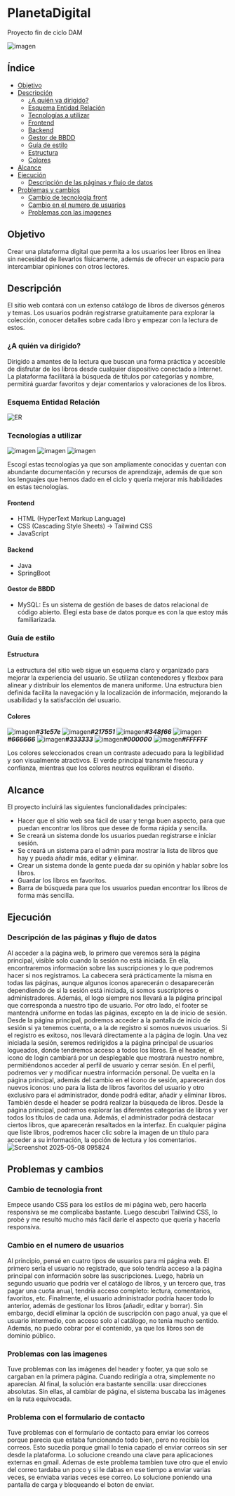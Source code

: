 # PlanetaDigital
Proyecto fin de ciclo DAM

![imagen](https://github.com/user-attachments/assets/72270f86-4cc9-4ed4-baeb-f2dee2577265)
## Índice
* [Objetivo](#Objetivo)
* [Descripción](#Descripción)
  * [¿A quién va dirigido?](#A-quién-va-dirigido)
  * [Esquema Entidad Relación](#Esquema-Entidad-Relación)
  * [Tecnologías a utilizar](#Tecnologías-a-utilizar)
  * [Frontend](#Frontend)
  * [Backend](#Backend)
  * [Gestor de BBDD](#Gestor-de-BBDD)
  * [Guía de estilo](#Guía-de-estilo)
  * [Estructura](#Estructura)
  * [Colores](#Colores)
* [Alcance](#Alcance)
* [Ejecución](#Ejecución)
  * [Descripción de las páginas y flujo de datos](#Descripción-de-las-páginas-y-flujo-de-datos)
* [Problemas y cambios](#Problemas-y-cambios)
  * [Cambio de tecnologia front](#Cambio-de-tecnologia-front)
  * [Cambio en el numero de usuarios](#Cambio-en-el-numero-de-usuarios)
  * [Problemas con las imagenes](#Problemas-con-las-imagenes)
## Objetivo
Crear una plataforma digital que permita a los usuarios leer libros en línea sin necesidad de llevarlos físicamente, además de ofrecer un espacio para intercambiar opiniones con otros lectores.
## Descripción
El sitio web contará con un extenso catálogo de libros de diversos géneros y temas. Los usuarios podrán registrarse gratuitamente para explorar la colección, conocer detalles sobre cada libro y empezar con la lectura de estos.
### ¿A quién va dirigido?
Dirigido a amantes de la lectura que buscan una forma práctica y accesible de disfrutar de los libros desde cualquier dispositivo conectado a Internet. La plataforma facilitará la búsqueda de títulos por categorías y nombre, permitirá guardar favoritos y dejar comentarios y valoraciones de los libros.
### Esquema Entidad Relación
![ER](https://github.com/user-attachments/assets/6c593c06-1f22-4014-8af3-102f5e073b2e)
### Tecnologías a utilizar
![imagen](https://github.com/user-attachments/assets/a2d5b7d7-ebdd-44b8-bdaf-54a21f97ca18) ![imagen](https://github.com/user-attachments/assets/d094ba54-5040-415f-b9b3-cd5bf35ab31d) ![imagen](https://github.com/user-attachments/assets/a5cba7c4-cd8e-4475-a7d3-8f63a1811c99)

Escogí estas tecnologías ya que son ampliamente conocidas y cuentan con abundante documentación y recursos de aprendizaje, además de que son los lenguajes que hemos dado en el ciclo y quería mejorar mis habilidades en estas tecnologías.
#### Frontend
* HTML (HyperText Markup Language)
* CSS (Cascading Style Sheets) -> Tailwind CSS
* JavaScript
#### Backend
* Java
* SpringBoot
#### Gestor de BBDD
* MySQL: Es un sistema de gestión de bases de datos relacional de código abierto. Elegí esta base de datos porque es con la que estoy más familiarizada.
### Guía de estilo
#### Estructura
La estructura del sitio web sigue un esquema claro y organizado para mejorar la experiencia del usuario. Se utilizan contenedores y flexbox para alinear y distribuir los elementos de manera uniforme. Una estructura bien definida facilita la navegación y la localización de información, mejorando la usabilidad y la satisfacción del usuario.
#### Colores
![imagen](https://github.com/user-attachments/assets/54c4856e-a48a-4f94-94de-7a8d1a4fcb5f)**_#31c57e_**
![imagen](https://github.com/user-attachments/assets/ceec7d14-5b46-4c37-bbfd-9fef335d5392)**_#217551_**
![imagen](https://github.com/user-attachments/assets/ff38015d-659c-4aa3-b595-94d520711e91)**_#348f66_**
![imagen](https://github.com/user-attachments/assets/eac96e27-2afc-4bf4-b227-56b182b7aca4)**_#666666_**
![imagen](https://github.com/user-attachments/assets/8f722570-439b-49b1-a5b5-c4595fdd698d)**_#333333_**
![imagen](https://github.com/user-attachments/assets/15f84492-f5b7-4e3d-af62-37c64eb7747e)**_#000000_**
![imagen](https://github.com/user-attachments/assets/4aa31b2f-e41a-43d8-99e3-5d3905ab4a88)**_#FFFFFF_**

Los colores seleccionados crean un contraste adecuado para la legibilidad y son visualmente atractivos. El verde principal transmite frescura y confianza, mientras que los colores neutros equilibran el diseño.
## Alcance
El proyecto incluirá las siguientes funcionalidades principales: 
* Hacer que el sitio web sea fácil de usar y tenga buen aspecto, para que puedan encontrar los libros que desee de forma rápida y sencilla.
* Se creará un sistema donde los usuarios puedan registrarse e iniciar sesión.
* Se creará un sistema para el admin para mostrar la lista de libros que hay y pueda añadir más, editar y eliminar.
* Crear un sistema donde la gente pueda dar su opinión y hablar sobre los libros.
* Guardar los libros en favoritos.
* Barra de búsqueda para que los usuarios puedan encontrar los libros de forma más sencilla.
## Ejecución
### Descripción de las páginas y flujo de datos
Al acceder a la página web, lo primero que veremos será la página principal, visible solo cuando la sesión no está iniciada. En ella, encontraremos información sobre las suscripciones y lo que podremos hacer si nos registramos.
La cabecera será prácticamente la misma en todas las páginas, aunque algunos iconos aparecerán o desaparecerán dependiendo de si la sesión está iniciada, si somos suscriptores o administradores. Además, el logo siempre nos llevará a la página principal que corresponda a nuestro tipo de usuario.
Por otro lado, el footer se mantendrá uniforme en todas las páginas, excepto en la de inicio de sesión.
Desde la página principal, podremos acceder a la pantalla de inicio de sesión si ya tenemos cuenta, o a la de registro si somos nuevos usuarios. Si el registro es exitoso, nos llevará directamente a la página de login.
Una vez iniciada la sesión, seremos redirigidos a la página principal de usuarios logueados, donde tendremos acceso a todos los libros. En el header, el icono de login cambiará por un desplegable que mostrará nuestro nombre, permitiéndonos acceder al perfil de usuario y cerrar sesión. En el perfil, podremos ver y modificar nuestra información personal.
De vuelta en la página principal, además del cambio en el icono de sesión, aparecerán dos nuevos iconos: uno para la lista de libros favoritos del usuario y otro exclusivo para el administrador, donde podrá editar, añadir y eliminar libros. También desde el header se podrá realizar la búsqueda de libros.
Desde la página principal, podremos explorar las diferentes categorías de libros y ver todos los títulos de cada una. Además, el administrador podrá destacar ciertos libros, que aparecerán resaltados en la interfaz. En cualquier página que liste libros, podremos hacer clic sobre la imagen de un título para acceder a su información, la opción de lectura y los comentarios.
![Screenshot 2025-05-08 095824](https://github.com/user-attachments/assets/973db3ca-c1a6-4c59-9430-d724f8e752e4)

## Problemas y cambios
### Cambio de tecnologia front
Empece usando CSS para los estilos de mi página web, pero hacerla responsiva se me complicaba bastante. Luego descubrí Tailwind CSS, lo probé y me resultó mucho más fácil darle el aspecto que quería y hacerla responsiva.
### Cambio en el numero de usuarios
Al principio, pensé en cuatro tipos de usuarios para mi página web. El primero sería el usuario no registrado, que solo tendría acceso a la página principal con información sobre las suscripciones. Luego, habría un segundo usuario que podría ver el catálogo de libros, y un tercero que, tras pagar una cuota anual, tendría acceso completo: lectura, comentarios, favoritos, etc. Finalmente, el usuario administrador podría hacer todo lo anterior, además de gestionar los libros (añadir, editar y borrar).
Sin embargo, decidí eliminar la opción de suscripción con pago anual, ya que el usuario intermedio, con acceso solo al catálogo, no tenía mucho sentido. Además, no puedo cobrar por el contenido, ya que los libros son de dominio público.
### Problemas con las imagenes
Tuve problemas con las imágenes del header y footer, ya que solo se cargaban en la primera página. Cuando redirigía a otra, simplemente no aparecían. Al final, la solución era bastante sencilla: usar direcciones absolutas. Sin ellas, al cambiar de página, el sistema buscaba las imágenes en la ruta equivocada.
### Problema con el formulario de contacto
Tuve problemas con el formulario de contacto para enviar los correos porque parecia que estaba funcionando todo bien, pero no recibía los correos. Esto sucedia porque gmail lo tenia capado el enviar correos sin ser desde la plataforma. Lo solucione creando una clave para aplicaciones externas en gmail.
Ademas de este problema tambien tuve otro que el envio del correo tardaba un poco y si le dabas en ese tiempo a enviar varias veces, se enviaba varias veces ese correo. Lo solucione poniendo una pantalla de carga y bloqueando el boton de enviar.
